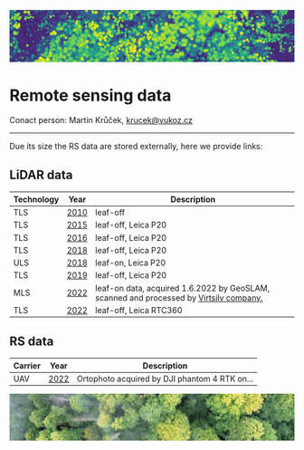 ![chm](https://github.com/VUKOZ-OEL/bluecat-data-pool/blob/main/docs/assets/images/chm.png)
# Remote sensing data

Conact person: Martin Krůček, krucek@vukoz.cz
*******  

Due its size the RS data are stored externally, here we provide links:


## LiDAR data  

| Technology  | Year | Description |   
| ------------------- | ------------------- | ------------------- |   
| TLS |[2010](https://vukozcz.sharepoint.com/:u:/s/OpenData/ESk5GQ9Bb6pDji2sVkq0HasBQGoPIoDg19WzSD3i0o-9bw?e=eMtW4H) | leaf-off |  
| TLS |[2015](https://vukozcz.sharepoint.com/:u:/s/OpenData/ERPIwGkZ-jlLvFIh3597acUBFKoq9O8oySW-WIdDNqEt8g?e=WOaBgf) | leaf-off, Leica P20 |  
| TLS |[2016](https://vukozcz.sharepoint.com/:u:/s/OpenData/EcBBnXJYPIRItteeJdpazSQBes-I4GCeZfo3-2hmEv-BQw?e=tgeqrY) | leaf-off, Leica P20 |   
| TLS |[2018](https://vukozcz.sharepoint.com/:u:/s/OpenData/ETfcxCN0fGFFjwyRwjVUKQ4Bt-gXaWNTiqczm6Ss8q1miA?e=eGHy6t) | leaf-off, Leica P20 |  
| ULS |[2018](https://vukozcz.sharepoint.com/:u:/s/OpenData/ESg-ta_jYyVHv5Mz57QejWYBlueKe15qIHULU57IPcG-wQ?e=mysNje) | leaf-on, Leica P20 |  
| TLS |[2019](https://vukozcz.sharepoint.com/:u:/s/OpenData/EZu_7dm-fghFno0812G-_IEBupAppIaJPjadMaVHKOW8Bw?e=aUgq6v) | leaf-off, Leica P20 |  
| MLS |[2022](https://vukozcz.sharepoint.com/:u:/s/OpenData/EUvQA50X1PxHqUT_xgMJilYBlFFO6nioiSMw4Pot82lqXA?e=qgcqzf) | leaf-on data, acquired 1.6.2022 by GeoSLAM, scanned and processed by [Virtsilv company.](https://virtsilv.com/)|  
| TLS |[2022](https://vukozcz.sharepoint.com/:u:/s/OpenData/EZrcjBMa1vlFlIUwr_w2zp0BYV2PKwKdJzyAAZUSuM8GHg?e=3Gj5Yx) | leaf-off, Leica RTC360 |  



## RS data  
| Carrier  | Year | Description |
| ------------------- | ------------------- | ------------------- |  
| UAV |[2022]() | Ortophoto acquired by DJI phantom 4 RTK on... |   

![ortophoto](https://github.com/VUKOZ-OEL/bluecat-data-pool/blob/main/docs/assets/images/ortophoto_1.jpg?raw=true) 
